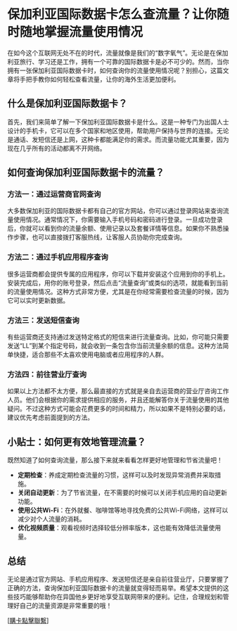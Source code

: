 # 保加利亚国际数据卡怎么查流量？让你随时随地掌握流量使用情况

在如今这个互联网无处不在的时代，流量就像是我们的“数字氧气”。无论是在保加利亚旅行、学习还是工作，拥有一个可靠的国际数据卡是必不可少的。然而，当你拥有一张保加利亚国际数据卡时，如何查询你的流量使用情况呢？别担心，这篇文章将手把手教你如何轻松查看流量，让你的海外生活更加便利。

## 什么是保加利亚国际数据卡？

首先，我们来简单了解一下保加利亚国际数据卡是什么。这是一种专门为出国人士设计的手机卡，它可以在多个国家和地区使用，帮助用户保持与世界的连接。无论是通话、发短信还是上网，这种卡都能满足你的需求。而流量功能尤其重要，因为现在几乎所有的活动都离不开网络。

## 如何查询保加利亚国际数据卡的流量？

### 方法一：通过运营商官网查询

大多数保加利亚的国际数据卡都有自己的官方网站，你可以通过登录网站来查询流量使用情况。通常情况下，你需要输入手机号码和密码进行登录。一旦成功登录后，你就可以看到你的流量余额、使用记录以及套餐详情等信息。如果你不熟悉操作步骤，也可以直接拨打客服热线，让客服人员协助你完成查询。

### 方法二：通过手机应用程序查询

很多运营商都会提供专属的应用程序，你可以下载并安装这个应用到你的手机上。安装完成后，用你的账号登录，然后点击“流量查询”或类似的选项，就能看到当前的流量使用情况。这种方式非常方便，尤其是在你经常需要检查流量的时候，因为它可以实时更新数据。

### 方法三：发送短信查询

有些运营商还支持通过发送特定格式的短信来进行流量查询。比如，你可能只需要发送“LL”到某个指定号码，就会收到一条包含你当前流量余额的信息。这种方法简单快捷，适合那些不太喜欢使用电脑或者应用程序的人群。

### 方法四：前往营业厅查询

如果以上方法都不太方便，那么最直接的方式就是亲自去运营商的营业厅咨询工作人员。他们会根据你的需求提供相应的服务，并且还能解答你关于流量使用的其他疑问。不过这种方式可能会花费更多的时间和精力，所以如果不是特别必要的话，建议优先考虑前面提到的方法。

## 小贴士：如何更有效地管理流量？

既然知道了如何查询流量，那么接下来就来看看怎样更好地管理和节省流量吧！

- **定期检查**：养成定期检查流量的习惯，这样可以及时发现异常消费并采取措施。
- **关闭自动更新**：为了节省流量，在不需要的时候可以关闭手机应用的自动更新功能。
- **使用公共Wi-Fi**：在外就餐、咖啡馆等地寻找免费的公共Wi-Fi网络，这样可以减少对个人流量的消耗。
- **优化视频质量**：观看视频时选择较低分辨率版本，这也能有效降低流量使用量。

## 总结

无论是通过官方网站、手机应用程序、发送短信还是亲自前往营业厅，只要掌握了正确的方法，查询保加利亚国际数据卡的流量就变得轻而易举。希望本文提供的这些技巧能够帮助你在异国他乡更好地享受互联网带来的便利。记住，合理规划和管理好自己的流量资源是非常重要的哦！

[[購卡點擊聯繫](https://t.me/s/esim1088)]